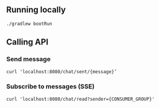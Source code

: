 ## Running locally

    ./gradlew bootRun

## Calling API
### Send message
    curl 'localhost:8080/chat/sent/{message}’
### Subscribe to messages (SSE)
    curl 'localhost:8080/chat/read?sender={CONSUMER_GROUP}'

